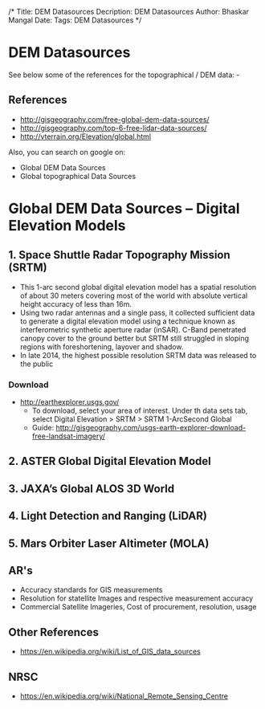 /*
Title: DEM Datasources
Decription: DEM Datasources
Author: Bhaskar Mangal
Date: 
Tags: DEM Datasources
*/

# DEM Datasources
See below some of the references for the topographical / DEM data: -
## References
* http://gisgeography.com/free-global-dem-data-sources/
* http://gisgeography.com/top-6-free-lidar-data-sources/
* http://vterrain.org/Elevation/global.html


Also, you can search on google on:
- Global DEM Data Sources
- Global topographical Data Sources


# Global DEM Data Sources – Digital Elevation Models


## 1. Space Shuttle Radar Topography Mission (SRTM)
- This 1-arc second global digital elevation model has a spatial resolution of about 30 meters covering most of the world with absolute vertical height accuracy of less than 16m.
- Using two radar antennas and a single pass, it collected sufficient data to generate a digital elevation model using a technique known as interferometric synthetic aperture radar (inSAR). C-Band penetrated canopy cover to the ground better but SRTM still struggled in sloping regions with foreshortening, layover and shadow.
- In late 2014, the highest possible resolution SRTM data was released to the public

### Download
* http://earthexplorer.usgs.gov/
  - To download, select your area of interest. Under th data sets tab, select  Digital Elevation > SRTM > SRTM 1-ArcSecond Global
  - Guide: http://gisgeography.com/usgs-earth-explorer-download-free-landsat-imagery/

## 2. ASTER Global Digital Elevation Model


## 3. JAXA’s Global ALOS 3D World

## 4. Light Detection and Ranging (LiDAR)

## 5. Mars Orbiter Laser Altimeter (MOLA)

  
## AR's
* Accuracy standards for GIS measurements
* Resolution for statellite Images and respective measurement accuracy
* Commercial Satellite Imageries, Cost of procurement, resolution, usage

## Other References
* https://en.wikipedia.org/wiki/List_of_GIS_data_sources

## NRSC
* https://en.wikipedia.org/wiki/National_Remote_Sensing_Centre
